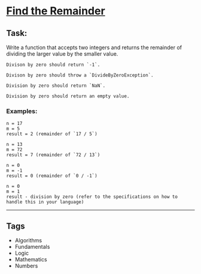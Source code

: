 # [Find the Remainder](https://www.codewars.com/kata/524f5125ad9c12894e00003f)

## Task:

Write a function that accepts two integers and returns the remainder of dividing the larger value by the smaller value.

```if:cobol
Divison by zero should return `-1`.
```

```if:csharp
Divison by zero should throw a `DivideByZeroException`.
```

```if:coffeescript,javascript
Division by zero should return `NaN`.
```

```if:php,python,ruby
Division by zero should return an empty value.
```

### Examples:

```
n = 17
m = 5
result = 2 (remainder of `17 / 5`)

n = 13
m = 72
result = 7 (remainder of `72 / 13`)

n = 0
m = -1
result = 0 (remainder of `0 / -1`)

n = 0
m = 1
result - division by zero (refer to the specifications on how to handle this in your language)
```

---

## Tags

- Algorithms
- Fundamentals
- Logic
- Mathematics
- Numbers
